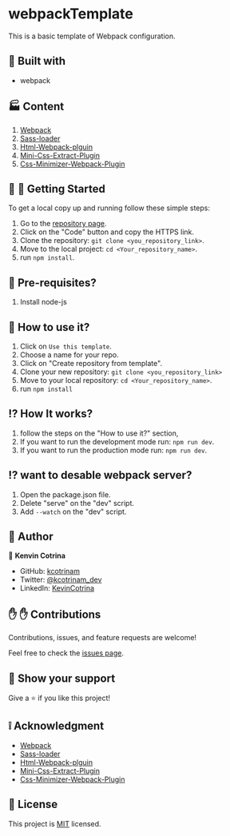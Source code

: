 # webpackTemplate

This is a basic template of Webpack configuration.

## :hammer: Built with

- webpack

## :factory: Content

1. [Webpack](https://webpack.js.org/)
2. [Sass-loader](https://github.com/webpack-contrib/sass-loader)
3. [Html-Webpack-plguin](https://github.com/jantimon/html-webpack-plugin)
4. [Mini-Css-Extract-Plugin](https://github.com/webpack-contrib/mini-css-extract-plugin)
5. [Css-Minimizer-Webpack-Plugin](https://github.com/webpack-contrib/css-minimizer-webpack-plugin)

## :book: :construction_worker: Getting Started

To get a local copy up and running follow these simple steps:

1. Go to the [repository page](https://github.com/kcotrinam/webpackTemplate).
2. Click on the "Code" button and copy the HTTPS link.
3. Clone the repository: `git clone <you_repository_link>`.
4. Move to the local project: `cd <Your_repository_name>`.
5. run `npm install`.

## :memo: Pre-requisites?

1. Install node-js

## :rocket: How to use it?

1. Click on `Use this template`.
2. Choose a name for your repo.
3. Click on "Create repository from template".
4. Clone your new repository: `git clone <you_repository_link>`
5. Move to your local repository: `cd <Your_repository_name>`.
6. run `npm install`

## :interrobang: How It works?

1. follow the steps on the "How to use it?" section,
2. If you want to run the development mode run: `npm run dev`.
3. If you want to run the production mode run: `npm run dev`.

## :interrobang: want to desable webpack server?

1. Open the package.json file.
2. Delete "serve" on the "dev" script.
3. Add `--watch` on the "dev" script.

## :bust_in_silhouette: Author

👤 **Kenvin Cotrina**

- GitHub: [kcotrinam](https://github.com/kcotrinam)
- Twitter: [@kcotrinam_dev](https://twitter.com/kcotrinam_dev)
- LinkedIn: [KevinCotrina](https://www.linkedin.com/in/kevincotrina/)

## :raised_hand: :raised_hand: Contributions

Contributions, issues, and feature requests are welcome!

Feel free to check the [issues page](https://github.com/kcotrinam/webpackTemplate/issues).

## :muscle: Show your support

Give a ⭐️ if you like this project!

## :grey_exclamation: Acknowledgment

- [Webpack](https://webpack.js.org/)
- [Sass-loader](https://github.com/webpack-contrib/sass-loader)
- [Html-Webpack-plguin](https://github.com/jantimon/html-webpack-plugin)
- [Mini-Css-Extract-Plugin](https://github.com/webpack-contrib/mini-css-extract-plugin)
- [Css-Minimizer-Webpack-Plugin](https://github.com/webpack-contrib/css-minimizer-webpack-plugin)

## 📝 License

This project is [MIT](LICENSE) licensed.
